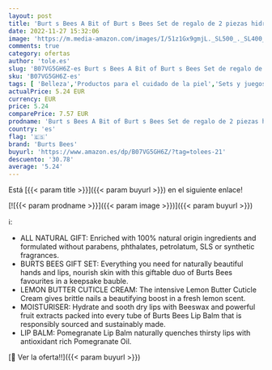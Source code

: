 ```yaml
---
layout: post
title: 'Burt s Bees A Bit of Burt s Bees Set de regalo de 2 piezas hidratantes: 1 bálsamo labial de granada de origen 100 % natural  4 25 g  y 1 crema para cutículas con mantequilla de limón  8 5 g '
date: 2022-11-27 15:32:06
image: 'https://m.media-amazon.com/images/I/51z1Gx9gmjL._SL500_._SL400_.jpg'
comments: true
category: ofertas
author: 'tole.es'
slug: 'B07VG5GH6Z-es Burt s Bees A Bit of Burt s Bees Set de regalo de 2 piezas...'
sku: 'B07VG5GH6Z-es'
tags: [ 'Belleza','Productos para el cuidado de la piel','Sets y juegos para el cuidado de la piel','burts bees','de','regalo','set','🇪🇸', ]
actualPrice: 5.24 EUR
currency: EUR
price: 5.24
comparePrice: 7.57 EUR
prodname: 'Burt s Bees A Bit of Burt s Bees Set de regalo de 2 piezas hidratantes: 1 bálsamo labial de granada de origen 100 % natural  4 25 g  y 1 crema para cutículas con mantequilla de limón  8 5 g '
country: 'es'
flag: '🇪🇸'
brand: 'Burts Bees'
buyurl: 'https://www.amazon.es/dp/B07VG5GH6Z/?tag=tolees-21'
descuento: '30.78'
average: '5.24'
---
```


Está [{{< param title >}}]({{< param buyurl >}}) en el siguiente enlace!

[![{{< param prodname >}}]({{< param image >}})]({{< param buyurl >}})

ℹ️:

- ALL NATURAL GIFT: Enriched with 100% natural origin ingredients and formulated without parabens, phthalates, petrolatum, SLS or synthetic fragrances.
- BURTS BEES GIFT SET: Everything you need for naturally beautiful hands and lips, nourish skin with this giftable duo of Burts Bees favourites in a keepsake bauble.
- LEMON BUTTER CUTICLE CREAM: The intensive Lemon Butter Cuticle Cream gives brittle nails a beautifying boost in a fresh lemon scent.
- MOISTURISER: Hydrate and sooth dry lips with Beeswax and powerful fruit extracts packed into every tube of Burts Bees Lip Balm that is responsibly sourced and sustainably made.
- LIP BALM: Pomegranate Lip Balm naturally quenches thirsty lips with antioxidant rich Pomegranate Oil.

[🛒 Ver la oferta!!]({{< param buyurl >}})

